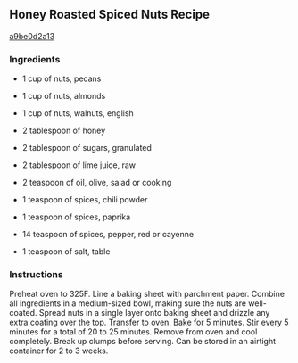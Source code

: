 ## Honey Roasted Spiced Nuts Recipe

[a9be0d2a13](http://www.food.com/recipe/honey-roasted-spiced-nuts-recipe-469551)

### Ingredients

 - 1 cup of nuts, pecans

 - 1 cup of nuts, almonds

 - 1 cup of nuts, walnuts, english

 - 2 tablespoon of honey

 - 2 tablespoon of sugars, granulated

 - 2 tablespoon of lime juice, raw

 - 2 teaspoon of oil, olive, salad or cooking

 - 1 teaspoon of spices, chili powder

 - 1 teaspoon of spices, paprika

 - 14 teaspoon of spices, pepper, red or cayenne

 - 1 teaspoon of salt, table

### Instructions

Preheat oven to 325F. Line a baking sheet with parchment paper. Combine all ingredients in a medium-sized bowl, making sure the nuts are well-coated. Spread nuts in a single layer onto baking sheet and drizzle any extra coating over the top. Transfer to oven. Bake for 5 minutes. Stir every 5 minutes for a total of 20 to 25 minutes. Remove from oven and cool completely. Break up clumps before serving. Can be stored in an airtight container for 2 to 3 weeks.